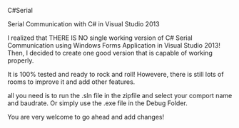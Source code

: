 C#Serial

Serial Communication with C# in Visual Studio 2013


I realized that THERE IS NO single working version of C# Serial Communication using Windows Forms Application in Visual Studio 2013! Then, I decided to create one good version that is capable of working properly.

It is 100% tested and ready to rock and roll! Howevere, there is still lots of rooms to improve it and add other features.

all you need is to run the .sln file in the zipfile and select your comport name and baudrate. Or simply use the .exe file in the Debug Folder.

You are very welcome to go ahead and add changes!
